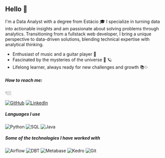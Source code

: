 ## Hello 👋

I'm a Data Analyst with a degree from Estácio 🎓
I specialize in turning data into actionable insights and am passionate about solving problems through analytics.
Transitioning from a fullstack web developer, I bring a unique perspective to data-driven solutions, blending technical expertise with analytical thinking.

- Enthusiast of music and a guitar player 🎸
- Fascinated by the mysteries of the universe 🌌 🪐
- Lifelong learner, always ready for new challenges and growth 📚✨

##### How to reach me: 
👇🏼

<p align="left">
 <a href="https://github.com/ericsonmatheus"><img src="https://img.shields.io/github/followers/ericsonmatheus.svg?label=GitHub&style=social" alt="GitHub"></a>
 <a href="https://www.linkedin.com/in/ericson-matheus/"><img src="https://img.shields.io/badge/LinkedIn--_.svg?style=social&logo=linkedin" alt="LinkedIn"></a>
</p>


##### Languages I use

![Python](https://img.shields.io/badge/-Python-000000?style=flat&logo=python)
![SQL](https://img.shields.io/badge/-SQL-000000?style=flat&logo=postgresql)
![Java](https://img.shields.io/badge/-Java-000000?style=flat&logo=java)

##### Some of the technologies I have worked with

![Airflow](https://img.shields.io/badge/-Airflow-222222?style=flat&logo=airflow)
![DBT](https://img.shields.io/badge/-dbt-222222?style=flat&logo=dbt)
![Metabase](https://img.shields.io/badge/-Metabase-222222?style=flat&logo=metabase)
![Kedro](https://img.shields.io/badge/-Kedro-222222?style=flat&logo=kedro)
![Git](https://img.shields.io/badge/-Git-222222?style=flat&logo=git&logoColor=F05032)
